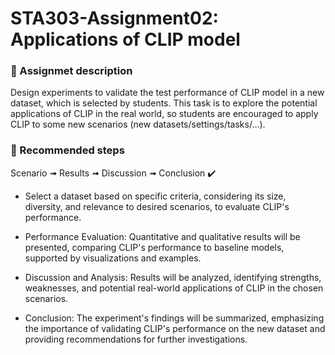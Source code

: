 # STA303-Assignment02: Applications of CLIP model

### 📐 Assignmet description

Design experiments to validate the test performance of CLIP model in a new dataset, which is selected by students. This task is to explore the potential applications of CLIP in the real world, so students are encouraged to apply CLIP to some new scenarios (new datasets/settings/tasks/…).

### 📗 Recommended steps
 Scenario ➟ Results ➟ Discussion ➟ Conclusion ✔️

- Select a dataset based on specific criteria, considering its size, diversity, and relevance to desired scenarios, to evaluate CLIP's performance.

- Performance Evaluation: Quantitative and qualitative results will be presented, comparing CLIP's performance to baseline models, supported by visualizations and examples.

- Discussion and Analysis: Results will be analyzed, identifying strengths, weaknesses, and potential real-world applications of CLIP in the chosen scenarios.

- Conclusion: The experiment's findings will be summarized, emphasizing the importance of validating CLIP's performance on the new dataset and providing recommendations for further investigations.